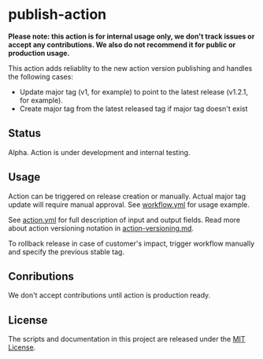 # publish-action

**Please note: this action is for internal usage only, we don't track issues or accept any contributions. We also do not recommend it for public or production usage.**

This action adds reliablity to the new action version publishing and handles the following cases:
- Update major tag (v1, for example) to point to the latest release (v1.2.1, for example).
- Create major tag from the latest released tag if major tag doesn't exist 

## Status
Alpha. Action is under development and internal testing.

## Usage
Action can be triggered on release creation or manually. Actual major tag update will require manual approval. 
See [workflow.yml](./.github/workflow.yml) for usage example.

See [action.yml](action.yml) for full description of input and output fields.
Read more about action versioning notation in [action-versioning.md](https://github.com/actions/toolkit/blob/main/docs/action-versioning.md).

To rollback release in case of customer's impact, trigger workflow manually and specify the previous stable tag.

## Conributions

We don't accept contributions until action is production ready.

## License
The scripts and documentation in this project are released under the [MIT License](LICENSE).

